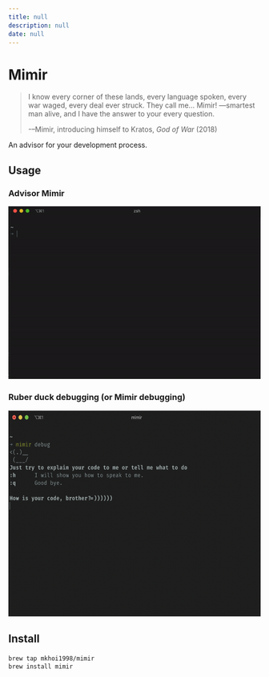 ```yaml
---
title: null
description: null
date: null
---
```


# Mimir

> I know every corner of these lands, every language spoken, every war waged, every deal ever struck. They call me… Mimir! —smartest man alive, and I have the answer to your every question.
>
> -–Mimir, introducing himself to Kratos, _God of War_ (2018)

An advisor for your development process.

## Usage

### Advisor Mimir

![advise](media/advise.gif)

### Ruber duck debugging (or Mimir debugging)

<img src="media/debug.png" alt="debug" width="600" height="410">

## Install

```
brew tap mkhoi1998/mimir
brew install mimir
```

